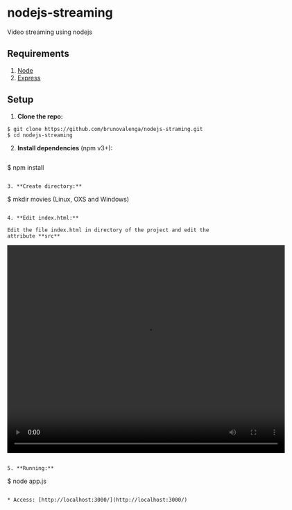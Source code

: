 # nodejs-streaming

Video streaming using nodejs

## Requirements

1. [Node](https://nodejs.org/)
2. [Express](https://expressjs.com/)


## Setup

1. **Clone the repo:**

  ```
  $ git clone https://github.com/brunovalenga/nodejs-straming.git
  $ cd nodejs-streaming
  ```

2. **Install dependencies** (npm v3+):
  
   ```
  $ npm install
  ```

3. **Create directory:**
  
  ```
  $ mkdir movies (Linux, OXS and Windows)
  ```
  
4. **Edit index.html:**
  
  Edit the file index.html in directory of the project and edit the attribute **src**

  ```
  <video src="/movies/1.mp4" controls width="640" height="480"></video>
  ```

5. **Running:**

  ```
  $ node app.js
  ```
  
* Access: [http://localhost:3000/](http://localhost:3000/)

